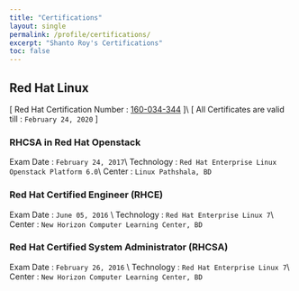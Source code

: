 ```yaml
---
title: "Certifications"
layout: single
permalink: /profile/certifications/
excerpt: "Shanto Roy's Certifications"
toc: false
---
```


## Red Hat Linux

[ Red Hat Certification Number : [160-034-344](https://www.redhat.com/rhtapps/certification/verify/?certId=160-034-344) ]\\
[ All Certificates are valid till : `February 24, 2020` ]

### RHCSA in Red Hat Openstack
Exam Date : `February 24, 2017`\\
Technology : `Red Hat Enterprise Linux Openstack Platform 6.0`\\
Center : `Linux Pathshala, BD`

### Red Hat Certified Engineer (RHCE)
Exam Date : `June 05, 2016` \\
Technology : `Red Hat Enterprise Linux 7`\\
Center : `New Horizon Computer Learning Center, BD`

### Red Hat Certified System Administrator (RHCSA)
Exam Date : `February 26, 2016` \\
Technology : `Red Hat Enterprise Linux 7`\\
Center : `New Horizon Computer Learning Center, BD`
